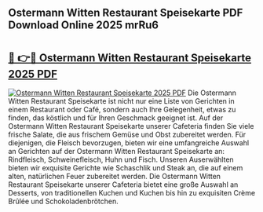 ## Ostermann Witten Restaurant Speisekarte PDF Download Online 2025 mrRu6

# <h2><a href="http://gc85xfh.nevu.top/?p=Ostermann+Witten+Restaurant+Speisekarte">🔗 👉🔴 Ostermann Witten Restaurant Speisekarte 2025 PDF</a></h2>

[![Ostermann Witten Restaurant Speisekarte 2025 PDF](https://i.imgur.com/dBaPXMq.png)](http://gc85xfh.nevu.top/?p=Ostermann+Witten+Restaurant+Speisekarte)
Die Ostermann Witten Restaurant Speisekarte ist nicht nur eine Liste von Gerichten in einem Restaurant oder Café, sondern auch Ihre Gelegenheit, etwas zu finden, das köstlich und für Ihren Geschmack geeignet ist. Auf der Ostermann Witten Restaurant Speisekarte unserer Cafeteria finden Sie viele frische Salate, die aus frischem Gemüse und Obst zubereitet werden. Für diejenigen, die Fleisch bevorzugen, bieten wir eine umfangreiche Auswahl an Gerichten auf der Ostermann Witten Restaurant Speisekarte an: Rindfleisch, Schweinefleisch, Huhn und Fisch. Unseren Auserwählten bieten wir exquisite Gerichte wie Schaschlik und Steak an, die auf einem alten, natürlichen Feuer zubereitet werden. Die Ostermann Witten Restaurant Speisekarte unserer Cafeteria bietet eine große Auswahl an Desserts, von traditionellen Kuchen und Kuchen bis hin zu exquisiten Crème Brûlée und Schokoladenbrötchen.
